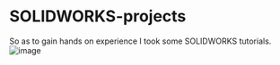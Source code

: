# SOLIDWORKS-projects
So as to gain hands on experience I took some SOLIDWORKS tutorials. 
![image](https://github.com/user-attachments/assets/c60fe37b-24eb-4fe5-b0f9-ef4c6d82a58a)

